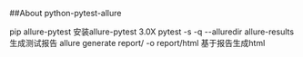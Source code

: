 ##About
python-pytest-allure



pip allure-pytest   安装allure-pytest 3.0X
pytest -s -q --alluredir  allure-results  生成测试报告
allure generate report/ -o report/html    基于报告生成html
